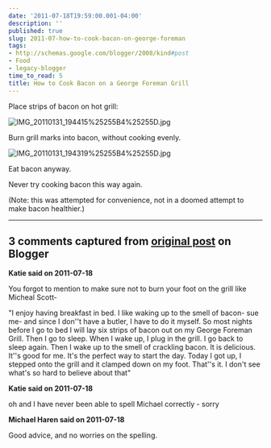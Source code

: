 ```yaml
---
date: '2011-07-18T19:59:00.001-04:00'
description: ''
published: true
slug: 2011-07-how-to-cook-bacon-on-george-foreman
tags:
- http://schemas.google.com/blogger/2008/kind#post
- Food
- legacy-blogger
time_to_read: 5
title: How to Cook Bacon on a George Foreman Grill
---
```



Place strips of bacon on hot grill:

![IMG_20110131_194415%25255B4%25255D.jpg](IMG_20110131_194415%25255B4%25255D.jpg)

Burn grill marks into bacon, without cooking evenly.

![IMG_20110131_194319%25255B4%25255D.jpg](IMG_20110131_194319%25255B4%25255D.jpg)

Eat bacon anyway.

Never try cooking bacon this way again.

(Note: this was attempted for convenience, not in a doomed attempt to make bacon healthier.)

---

## 3 comments captured from [original post](https://blog.wassupy.com/2011/07/how-to-cook-bacon-on-george-foreman.html) on Blogger

**Katie said on 2011-07-18**

You forgot to mention to make sure not to burn your foot on the grill like Micheal Scott- 

&quot;I enjoy having breakfast in bed. I like waking up to the smell of bacon- sue me- and since I don''t have a butler, I have to do it myself. So most nights before I go to bed I will lay six strips of bacon out on my George Foreman Grill. Then I go to sleep. When I wake up, I plug in the grill. I go back to sleep again. Then I wake up to the smell of crackling bacon. It is delicious. It''s good for me. It's the perfect way to start the day. Today I got up, I stepped onto the grill and it clamped down on my foot. That''s it. I don't see what's so hard to believe about that&quot;

**Katie said on 2011-07-18**

oh and I have never been able to spell Michael correctly - sorry

**Michael Haren said on 2011-07-18**

Good advice, and no worries on the spelling.

